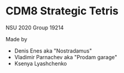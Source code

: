 CDM8 Strategic Tetris
==============
NSU 2020
Group 19214

Made by
* Denis Enes aka "Nostradamus"
* Vladimir Parnachev aka "Prodam garage"
* Ksenya Lyashchenko

